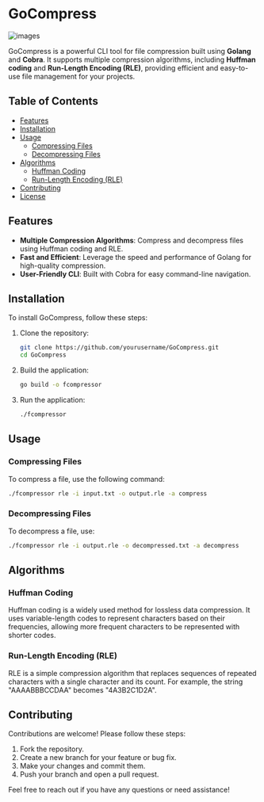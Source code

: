 
# GoCompress

![images](https://github.com/user-attachments/assets/0063c903-9b25-444e-aec2-08bc5db32703)

GoCompress is a powerful CLI tool for file compression built using **Golang** and **Cobra**. It supports multiple compression algorithms, including **Huffman coding** and **Run-Length Encoding (RLE)**, providing efficient and easy-to-use file management for your projects.

## Table of Contents
- [Features](#features)
- [Installation](#installation)
- [Usage](#usage)
  - [Compressing Files](#compressing-files)
  - [Decompressing Files](#decompressing-files)
- [Algorithms](#algorithms)
  - [Huffman Coding](#huffman-coding)
  - [Run-Length Encoding (RLE)](#run-length-encoding-rle)
- [Contributing](#contributing)
- [License](#license)

## Features
- **Multiple Compression Algorithms**: Compress and decompress files using Huffman coding and RLE.
- **Fast and Efficient**: Leverage the speed and performance of Golang for high-quality compression.
- **User-Friendly CLI**: Built with Cobra for easy command-line navigation.

## Installation

To install GoCompress, follow these steps:

1. Clone the repository:
   ```bash
   git clone https://github.com/yourusername/GoCompress.git
   cd GoCompress
   ```

2. Build the application:
   ```bash
   go build -o fcompressor
   ```

3. Run the application:
   ```bash
   ./fcompressor
   ```

## Usage

### Compressing Files
To compress a file, use the following command:
```bash
./fcompressor rle -i input.txt -o output.rle -a compress
```

### Decompressing Files
To decompress a file, use:
```bash
./fcompressor rle -i output.rle -o decompressed.txt -a decompress
```

## Algorithms

### Huffman Coding
Huffman coding is a widely used method for lossless data compression. It uses variable-length codes to represent characters based on their frequencies, allowing more frequent characters to be represented with shorter codes.

### Run-Length Encoding (RLE)
RLE is a simple compression algorithm that replaces sequences of repeated characters with a single character and its count. For example, the string "AAAABBBCCDAA" becomes "4A3B2C1D2A".

## Contributing
Contributions are welcome! Please follow these steps:
1. Fork the repository.
2. Create a new branch for your feature or bug fix.
3. Make your changes and commit them.
4. Push your branch and open a pull request.


Feel free to reach out if you have any questions or need assistance!
